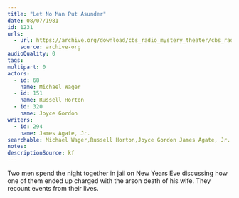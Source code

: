 ```yaml
---
title: "Let No Man Put Asunder"
date: 08/07/1981
id: 1231
urls: 
  - url: https://archive.org/download/cbs_radio_mystery_theater/cbs_radio_mystery_theater-1201-1250.zip/cbs_radio_mystery_theater-1201-1250%2Fcbsrmt_1231_let_no_man_put_asunder.mp3
    source: archive-org
audioQuality: 0
tags: 
multipart: 0
actors:  
  - id: 68
    name: Michael Wager  
  - id: 151
    name: Russell Horton  
  - id: 320
    name: Joyce Gordon
writers:  
  - id: 294
    name: James Agate, Jr.
searchable: Michael Wager,Russell Horton,Joyce Gordon James Agate, Jr.
notes: 
descriptionSource: kf
---
```

Two men spend the night together in jail on New Years Eve discussing how one of them ended up charged with the arson death of his wife. They recount events from their lives.